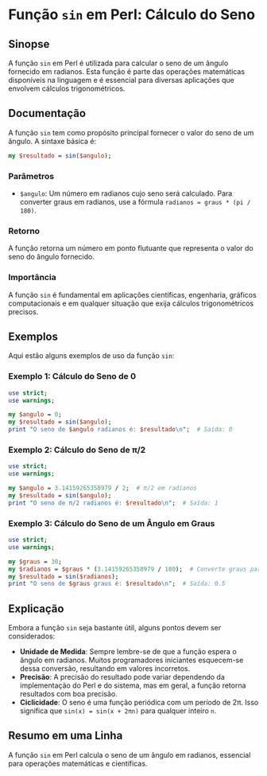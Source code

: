 <!--
Meta Description: # Função `sin` em Perl: Cálculo do Seno ## Sinopse A função `sin` em Perl é utilizada para calcular o seno de um ângulo fornecido em radianos. Esta fu...
Meta Keywords: sin, seno, função, radianos, perl
-->

# Função `sin` em Perl: Cálculo do Seno

## Sinopse
A função `sin` em Perl é utilizada para calcular o seno de um ângulo fornecido em radianos. Esta função é parte das operações matemáticas disponíveis na linguagem e é essencial para diversas aplicações que envolvem cálculos trigonométricos.

## Documentação
A função `sin` tem como propósito principal fornecer o valor do seno de um ângulo. A sintaxe básica é:

```perl
my $resultado = sin($angulo);
```

### Parâmetros
- `$angulo`: Um número em radianos cujo seno será calculado. Para converter graus em radianos, use a fórmula `radianos = graus * (pi / 180)`.

### Retorno
A função retorna um número em ponto flutuante que representa o valor do seno do ângulo fornecido.

### Importância
A função `sin` é fundamental em aplicações científicas, engenharia, gráficos computacionais e em qualquer situação que exija cálculos trigonométricos precisos.

## Exemplos
Aqui estão alguns exemplos de uso da função `sin`:

### Exemplo 1: Cálculo do Seno de 0
```perl
use strict;
use warnings;

my $angulo = 0;
my $resultado = sin($angulo);
print "O seno de $angulo radianos é: $resultado\n";  # Saída: 0
```

### Exemplo 2: Cálculo do Seno de π/2
```perl
use strict;
use warnings;

my $angulo = 3.14159265358979 / 2;  # π/2 em radianos
my $resultado = sin($angulo);
print "O seno de π/2 radianos é: $resultado\n";  # Saída: 1
```

### Exemplo 3: Cálculo do Seno de um Ângulo em Graus
```perl
use strict;
use warnings;

my $graus = 30;
my $radianos = $graus * (3.14159265358979 / 180);  # Converte graus para radianos
my $resultado = sin($radianos);
print "O seno de $graus graus é: $resultado\n";  # Saída: 0.5
```

## Explicação
Embora a função `sin` seja bastante útil, alguns pontos devem ser considerados:

- **Unidade de Medida**: Sempre lembre-se de que a função espera o ângulo em radianos. Muitos programadores iniciantes esquecem-se dessa conversão, resultando em valores incorretos.
- **Precisão**: A precisão do resultado pode variar dependendo da implementação do Perl e do sistema, mas em geral, a função retorna resultados com boa precisão.
- **Ciclicidade**: O seno é uma função periódica com um período de 2π. Isso significa que `sin(x) = sin(x + 2πn)` para qualquer inteiro `n`.

## Resumo em uma Linha
A função `sin` em Perl calcula o seno de um ângulo em radianos, essencial para operações matemáticas e científicas.